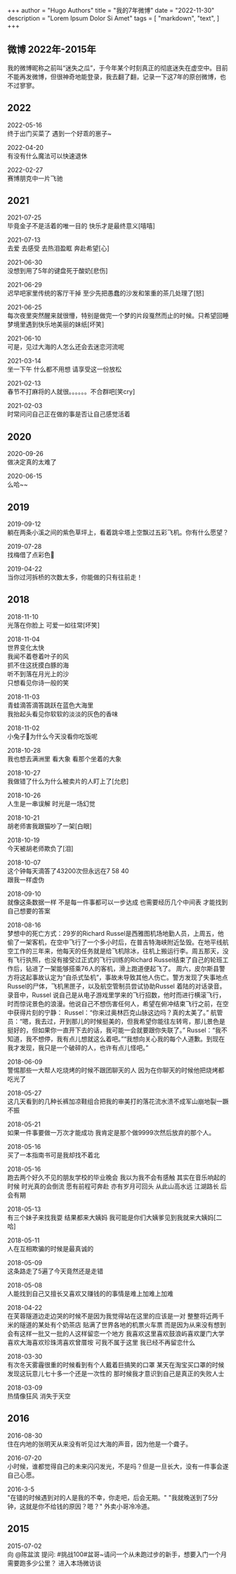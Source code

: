 +++
author = "Hugo Authors"
title = "我的7年微博"
date = "2022-11-30"
description = "Lorem Ipsum Dolor Si Amet"
tags = [
    "markdown",
    "text",
]
+++



## 微博 2022年-2015年

我的微博昵称之前叫“迷失之瓜”，于今年某个时刻真正的彻底迷失在虚空中。目前不能再发微博，但很神奇地能登录，我去翻了翻，记录一下这7年的原创微博，也不过寥寥。

## 2022
2022-05-16  
终于出门买菜了   遇到一个好乖的崽子~  ​​​

2022-04-20  
有没有什么魔法可以快速退休 ​​​

2022-02-27  
赛博朋克中一片飞驰  ​​​

## 2021
2021-07-25  
毕竟金子不是活着的唯一目的  快乐才是最终意义[嘻嘻] ​​​

2021-07-13  
去爱  去感受  去热泪盈眶  奔赴希望[心]

2021-06-30  
没想到用了5年的键盘死于酸奶[悲伤] ​​​

2021-06-29  
迟早吧家里传统的客厅干掉  至少先把愚蠢的沙发和笨重的茶几处理了[怒] ​​​

2021-06-25  
每次夜里突然醒来就很懵，特别是做完一个梦的片段戛然而止的时候。只希望回睡梦境里遇到快乐地美丽的妹纸[坏笑] ​​​

2021-06-10  
可是，见过大海的人怎么还会去迷恋河流呢 ​​​

2021-03-14  
坐一下午  什么都不用想  请享受这一份放松  ​​​

2021-02-13  
春节不打麻将的人就很。。。。。。不合群吧[笑cry] ​​​

2021-02-03  
时常问问自己正在做的事是否让自己感觉活着 ​​​


## 2020
2020-09-26  
做决定真的太难了 ​​​

2020-06-15  
么哈~~  ​​​


## 2019

2019-09-12  
躺在两条小溪之间的紫色草坪上，看着跳伞塔上空飘过五彩飞机。你有什么愿望？ ​​​

2019-07-28  
找梅借了点彩色👻 ​​​

2019-04-22  
当你过河拆桥的次数太多，你能做的只有往前走！  

## 2018
2018-11-10  
光落在你脸上  可爱一如往常[坏笑] ​​​

2018-11-04  
世界变化太快  
我闻不着卷着叶子的风  
抓不住这抚摸白豚的海  
听不到落在月光上的沙  
只想看见你诗一般的笑  

2018-11-03  
青蛙滴答滴答跳跃在蓝色大海里  
我抬起头看见你软软的淡淡的灰色的香味  

2018-11-02  
小兔子🐰为什么今天没看你吃饭呢 ​​​

2018-10-28  
我也想去满洲里  看大象  看那个坐着的大象 ​​​

2018-10-27  
我做错了什么为什么被卖片的人盯上了[允悲] ​​​

2018-10-26  
人生是一串误解  时光是一场幻觉 ​​​

2018-10-21  
胡老师害我跟猫吵了一架[白眼] ​​​

2018-10-19  
今天被胡老师欺负了[泪] ​​​

2018-10-07  
这个钟每天滴答了43200次但永远在7  58  40        
跟我一样虚伪 ​​​

2018-09-10  
就像这条数据一样 不是每一件事都可以一步达成 也需要经历几个中间表 才能找到自己想要的答案  ​​​

2018-08-16  
梦想中的死亡方式：29岁的Richard Russel是西雅图机场地勤人员，上周五，他偷了一架客机，在空中飞行了一个多小时后，在普吉特海峡附近坠毁。在地平线航空工作的三年来，他每天的任务就是给飞机除冰，往机上搬运行李。周五那天，没有飞行执照，也没有接受过正式的飞行训练的Richard Russel结束了自己的轮班工作后，钻进了一架能够搭乘76人的客机，滑上跑道便起飞了。
周六，皮尔斯县警方将这起事故认定为“自杀式坠机”，事故未导致其他人伤亡。警方发现了失事地点Russel的尸体，飞机黑匣子，以及航空管制员尝试协助Russel 着陆的对话录音。录音中，Russel 说自己是从电子游戏里学来的飞行招数，他时而进行横滚飞行，时而惊诧景色的浪漫。他说自己不想伤害任何人，希望在俯冲结束飞行之前，在空中获得片刻的宁静：
Russel：“你来过奥林匹克山脉这边吗？真的太美了。”
航管员：“嗯，我去过，开到那儿的时候挺美的，但我希望你能往左转弯，那儿景色是挺好的，但如果你一直开下去的话，我可能一会就要跟你失联了。”
Russel：“我不知道，我不想停，我有点儿想就这么着吧。”“我想向关心我的每个人道歉。到现在我才发现，我只是一个破碎的人，也许有点儿怪吧。”

2018-06-09  
警惕那些一大帮人吃烧烤的时候不跟团聊天的人   因为在你聊天的时候他把烧烤都吃光了 ​​​

2018-05-27  
这几天看到的几种长裤加凉鞋组合把我的审美打的落花流水溃不成军山崩地裂一蹶不振 ​​​

2018-05-21  
如果一件事要做一万次才能成功  我肯定是那个做9999次然后放弃的那个人。 ​​​

2018-05-16  
买了一本指南书可是我却找不着北 ​​​

2018-05-16  
跑去两个好久不见的朋友学校的毕业晚会  我以为我不会有感触  其实在音乐响起的时候  时光真的会倒流  愿有前程可奔赴  亦有岁月可回头 从此山高水远 江湖路长 后会有期 ​​​

2018-05-13  
有三个妹子来找我耍    结果都来大姨妈   我可能是你们大姨爹见到我就来大姨妈[二哈] ​​​

2018-05-11  
人在互相欺骗的时候是最真诚的 ​​​

2018-05-09  
这条路走了5遍了今天竟然还是走错 ​​​

2018-05-08  
人能找到自己又擅长又喜欢又赚钱的的事情是难上加难上加难 ​​​

2018-04-22  
在芙蓉隧道边走边哭的时候不是因为我觉得站在这里的应该是一对 整整将近两千米的隧道的某处有个奶茶店 贴满了世界各地的机票火车票  而是因为从来没有想到会有这样一批又一批的人这样留恋一个地方 我喜欢这里喜欢鼓浪屿喜欢厦门大学喜欢大海喜欢珍珠湾喜欢曾厝垵 可我不属于这里 我已经不再留恋什么

2018-03-30  
有次冬天雾霾很重的时候看到有个人戴着巨搞笑的口罩  某天在淘宝买口罩的时候发现这玩意儿七十多一个还是一次性的  那时候我才意识到自己是真正的失败人士 ​​​

2018-03-09  
热情像狂风   消失于天空

## 2016 
2016-08-30  
住在内地的张明天从来没有听见过大海的声音，因为他是一个聋子。 ​​​

2016-07-20  
小时候，谁都觉得自己的未来闪闪发光，不是吗？但是一旦长大，没有一件事会遂自己心愿。 ​​​

2016-3-5  
"在错的时候遇到对的人是我的不幸，你走吧，后会无期。" "我就晚送到了5分钟，这就是你不给钱的原因？嗯？" 外卖小哥冷冷道。 ​​​

## 2015
2015-07-02  
向 @陈盆滨 提问: #挑战100#盆哥~请问一个从未跑过步的新手，想要入门一个月需要跑多少公里？ 进入本场微访谈 
